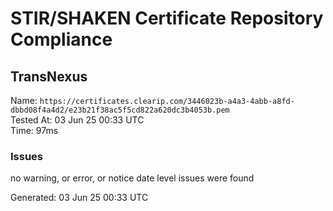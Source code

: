 # STIR/SHAKEN Certificate Repository Compliance

## TransNexus

Name: `https://certificates.clearip.com/3446023b-a4a3-4abb-a8fd-dbbd08f4a4d2/e23b21f38ac5f5cd822a620dc3b4053b.pem`\
Tested At: 03 Jun 25 00:33 UTC\
Time: 97ms

### Issues

no warning, or error, or notice date level issues were found

Generated: 03 Jun 25 00:33 UTC